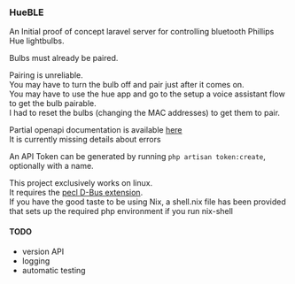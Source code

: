 ### HueBLE
An Initial proof of concept  laravel server for controlling bluetooth Phillips Hue lightbulbs.

Bulbs must already be paired.

Pairing is unreliable.\
You may have to turn the bulb off and pair just after it comes on.\
You may have to use the hue app and go to the setup a voice assistant flow to get the bulb pairable.\
I had to reset the bulbs (changing the MAC addresses) to get them to pair.


Partial openapi documentation is available [here](https://app.swaggerhub.com/apis-docs/justin-gerhardt1/HueBLE/1.1) \
It is currently missing details about errors

An API Token can be generated by running `php artisan token:create`, optionally with a name. 

This project exclusively works on linux.\
It requires the [pecl D-Bus extension](https://github.com/derickr/pecl-dbus). \
If you have the good taste to be using Nix, a shell.nix file has been provided that sets up the required php environment if you run nix-shell

#### TODO
* version API
* logging
* automatic testing
